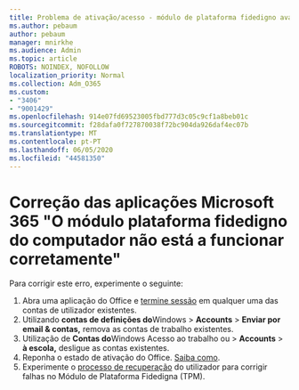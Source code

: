 ```yaml
---
title: Problema de ativação/acesso - módulo de plataforma fidedigno avariado
ms.author: pebaum
author: pebaum
manager: mnirkhe
ms.audience: Admin
ms.topic: article
ROBOTS: NOINDEX, NOFOLLOW
localization_priority: Normal
ms.collection: Adm_O365
ms.custom:
- "3406"
- "9001429"
ms.openlocfilehash: 914e07fd69523005fbd777d3c05c9cf1a8beb01c
ms.sourcegitcommit: f28dafa0f727870038f72bc904da926daf4ec07b
ms.translationtype: MT
ms.contentlocale: pt-PT
ms.lasthandoff: 06/05/2020
ms.locfileid: "44581350"
---
```

# <a name="fixing-the-microsoft-365-apps-your-computers-trusted-platform-module-is-not-functioning-properly-message"></a>Correção das aplicações Microsoft 365 "O módulo plataforma fidedigno do computador não está a funcionar corretamente"

Para corrigir este erro, experimente o seguinte:

1. Abra uma aplicação do Office e [termine sessão](https://support.office.com/article/5a20dc11-47e9-4b6f-945d-478cb6d92071) em qualquer uma das contas de utilizador existentes.   
2. Utilizando **contas de definições do**Windows  >  **Accounts**  >  **Enviar por email & contas,** remova as contas de trabalho existentes. 
3. Utilização de **Contas do**Windows Acesso ao trabalho ou  >  **Accounts**  >  **à escola,** desligue as contas existentes. 
4. Reponha o estado de ativação do Office. [Saiba como](https://docs.microsoft.com/office365/troubleshoot/activation/reset-office-365-proplus-activation-state
).
5. Experimente o [processo de recuperação](https://docs.microsoft.com/office365/troubleshoot/administration/connection-issue-when-sign-in-office-2016#symptom-2) do utilizador para corrigir falhas no Módulo de Plataforma Fidedigna (TPM).